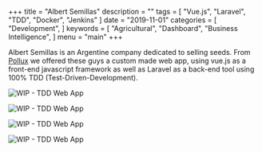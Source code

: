 +++
title = "Albert Semillas"
description = ""
tags = [
    "Vue.js",
    "Laravel",
    "TDD",
    "Docker",
    "Jenkins"
]
date = "2019-11-01"
categories = [
    "Development",
]
keywords = [
    "Agricultural",
    "Dashboard",
    "Business Intelligence",
]
menu = "main"
+++

Albert Semillas is an Argentine company dedicated to selling seeds. From <a href="https://polluxcoop.com" target="_blank">Pollux</a> we offered these guys a custom made web app, using vue.js as a front-end javascript framework as well as Laravel as a back-end tool using 100% TDD (Test-Driven-Development).

![WIP - TDD Web App](/albert.png)

![WIP - TDD Web App](/albert-1.png)

![WIP - TDD Web App](/albert-2.png)

![WIP - TDD Web App](/albert-3.png)



